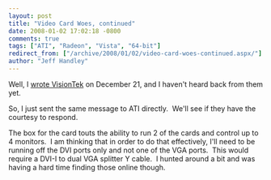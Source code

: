 ```yaml
---
layout: post
title: "Video Card Woes, continued"
date: 2008-01-02 17:02:18 -0800
comments: true
tags: ["ATI", "Radeon", "Vista", "64-bit"]
redirect_from: ["/archive/2008/01/02/video-card-woes-continued.aspx/"]
author: "Jeff Handley"
---
```

<!-- more -->
<p>Well, I <a href="http://blog.jeffhandley.com/archive/2007/12/21/video-card-woes.aspx" target="_blank">wrote VisionTek</a> on December 21, and I haven't heard back from them yet.</p>  <p>So, I just sent the same message to ATI directly.  We'll see if they have the courtesy to respond.</p>  <p>The box for the card touts the ability to run 2 of the cards and control up to 4 monitors.  I am thinking that in order to do that effectively, I'll need to be running off the DVI ports only and not one of the VGA ports.  This would require a DVI-I to dual VGA splitter Y cable.  I hunted around a bit and was having a hard time finding those online though.</p>
